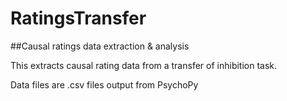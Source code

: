 # RatingsTransfer
##Causal ratings data extraction &amp; analysis

This extracts causal rating data from a transfer of inhibition task.

Data files are .csv files output from PsychoPy
